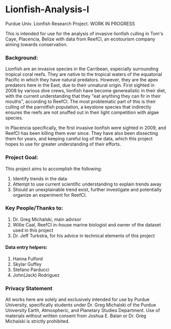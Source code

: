 # Lionfish-Analysis-I
Purdue Univ. Lionfish Research Project. WORK IN PROGRESS

This is intended for use for the analysis of invasive lionfish culling in Tom's Caye, Placencia, Belize with data from ReefCI, an ecotourism company aiming towards conservation.

### Background:
Lionfish are an invasive species in the Carribean, especially surrounding tropical coral reefs. They are native to the tropical waters of the equatorial Pacific in which they have natural predators. However, they are the apex predators here in the East, due to their unnatural origin. First sighted in 2008 by various dive crews, lionfish have become generealistic in their diet, with the current understanding that they "eat anything they can fir in their mouths", according to ReefCI. The most problematic part of this is their culling of the parrotfish population, a keystone species that indirectly ensures the reefs are not snuffed out in their light competition with algae species. 

In Placencia specifically, the first invasive lionfish were sighted in 2009, and ReefCI has been killing them ever since. They have also been dissecting them for years, and keeping careful log of the data, which this project hopes to use for greater understanding of their efforts.

### Project Goal:
This project aims to accomplish the following:
1. Identify trends in the data
2. Attempt to use current scientific understanding to explain trends away
3. Should an unexplainable trend exist, further investigate and potentially organize an experiment for ReefCI.

### Key People/Thanks to:
1. Dr. Greg Michalski, main advisor
2. Willie Caal, ReefCI in-house marine biologist and owner of the dataset used in this project
3. Dr. Jeff Turkstra, for his advice in technical elements of this project
#### Data entry helpers:
1. Hanna Fulford
2. Skylar Guffey
3. Stefano Parducci
4. John(Jack) Rodriguez

### Privacy Statement
All works here are solely and exclusively intended for use by Purdue University, specifically students under Dr. Greg Michalski of the Purdue University Earth, Atmospheric, and Planetary Studies Department. Use of materials without written consent from Joshua E. Balan or Dr. Greg Michalski is strictly prohibited.
